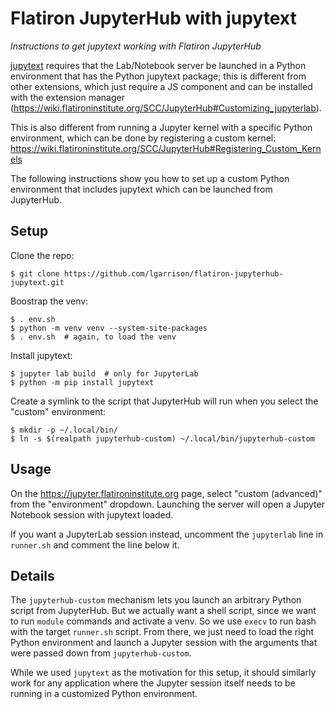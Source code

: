 # Flatiron JupyterHub with jupytext

*Instructions to get jupytext working with Flatiron JupyterHub*

[jupytext](https://jupytext.readthedocs.io) requires that the Lab/Notebook server be launched in a Python environment that has the Python jupytext package; this is different from other extensions, which just require a JS component and can be installed with the extension manager (https://wiki.flatironinstitute.org/SCC/JupyterHub#Customizing_jupyterlab).

This is also different from running a Jupyter kernel with a specific Python environment, which can be done by registering a custom kernel: https://wiki.flatironinstitute.org/SCC/JupyterHub#Registering_Custom_Kernels

The following instructions show you how to set up a custom Python environment that includes jupytext which can be launched from JupyterHub.

## Setup

Clone the repo:
```
$ git clone https://github.com/lgarrison/flatiron-jupyterhub-jupytext.git
```

Boostrap the venv:
```
$ . env.sh
$ python -m venv venv --system-site-packages
$ . env.sh  # again, to load the venv
```

Install jupytext:
```
$ jupyter lab build  # only for JupyterLab
$ python -m pip install jupytext
```

Create a symlink to the script that JupyterHub will run when you select the "custom" environment:
```
$ mkdir -p ~/.local/bin/
$ ln -s $(realpath jupyterhub-custom) ~/.local/bin/jupyterhub-custom
```

## Usage

On the https://jupyter.flatironinstitute.org page, select "custom (advanced)" from the "environment" dropdown.  Launching the server will open a Jupyter Notebook session with jupytext loaded.

If you want a JupyterLab session instead, uncomment the `jupyterlab` line in `runner.sh` and comment the line below it.

## Details

The `jupyterhub-custom` mechanism lets you launch an arbitrary Python script from JupyterHub.  But we actually want a shell script, since we want to run `module` commands and activate a venv.  So we use `execv` to run bash with the target `runner.sh` script.  From there, we just need to load the right Python environment and launch a Jupyter session with the arguments that were passed down from `jupyterhub-custom`.

While we used `jupytext` as the motivation for this setup, it should similarly work for any application where the Jupyter session itself needs to be running in a customized Python environment.
